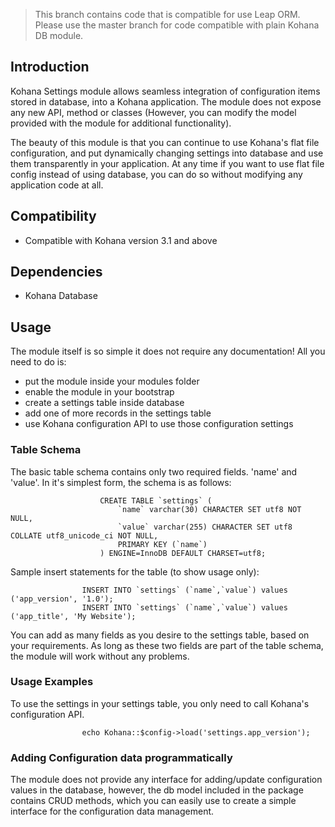 > This branch contains code that is compatible for use Leap ORM. Please use the master branch for code compatible with plain Kohana DB module.

## Introduction

Kohana Settings module allows seamless integration of configuration items stored in database, into a Kohana application. The module does not expose any new API, method or classes (However, you can modify the model provided with the module for additional functionality).

The beauty of this module is that you can continue to use Kohana's flat file configuration, and put dynamically changing settings into database and use them transparently in your application. At any time if you want to use flat file config instead of using database, you can do so without modifying any application code at all. 

## Compatibility
- Compatible with Kohana version 3.1 and above

## Dependencies
- Kohana Database

## Usage
The module itself is so simple it does not require any documentation! All you need to do is:
- put the module inside your modules folder
- enable the module in your bootstrap
- create a settings table inside database
- add one of more records in the settings table
- use Kohana configuration API to use those configuration settings

### Table Schema
The basic table schema contains only two required fields. 'name' and 'value'. In it's simplest form, the schema is as follows:

						CREATE TABLE `settings` (
							`name` varchar(30) CHARACTER SET utf8 NOT NULL,
							`value` varchar(255) CHARACTER SET utf8 COLLATE utf8_unicode_ci NOT NULL,
							PRIMARY KEY (`name`)
						) ENGINE=InnoDB DEFAULT CHARSET=utf8;

Sample insert statements for the table (to show usage only):

					INSERT INTO `settings` (`name`,`value`) values ('app_version', '1.0');
					INSERT INTO `settings` (`name`,`value`) values ('app_title', 'My Website');

You can add as many fields as you desire to the settings table, based on your requirements. As long as these two fields are part of the table schema, the module will work without any problems.

### Usage Examples

To use the settings in your settings table, you only need to call Kohana's configuration API.

					echo Kohana::$config->load('settings.app_version');

### Adding Configuration data programmatically

The module does not provide any interface for adding/update configuration values in the database, however, the db model included in the package contains CRUD methods, which you can easily use to create a simple interface for the configuration data management.

